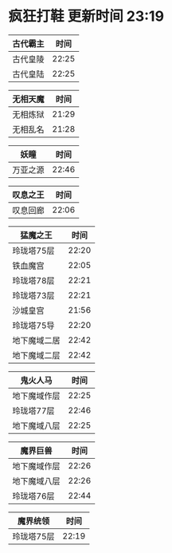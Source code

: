 # 疯狂打鞋 更新时间 23:19

| 古代霸主   | 时间    |
|--------|-------|
| 古代皇陵 | 22:25 |
| 古代皇陆 | 22:25 |

| 无相天魔   | 时间    |
|--------|-------|
| 无相炼狱 | 21:29 |
| 无相乱名 | 21:28 |

| 妖瞳   | 时间    |
|--------|-------|
| 万亚之源 | 22:46 |

| 叹息之王   | 时间    |
|--------|-------|
| 叹息回廊 | 22:06 |

| 猛魔之王   | 时间    |
|--------|-------|
| 玲珑塔75层 | 22:20 |
| 铁血魔宫 | 22:05 |
| 玲珑塔78层 | 22:21 |
| 玲珑塔73层 | 22:21 |
| 沙城皇宫 | 21:56 |
| 玲珑塔75导 | 22:20 |
| 地下魔域二居 | 22:42 |
| 地下魔域二层 | 22:42 |

| 鬼火人马   | 时间    |
|--------|-------|
| 地下魔域作层 | 22:25 |
| 玲珑塔77层 | 22:46 |
| 地下魔域八层 | 22:25 |

| 魔界巨兽   | 时间    |
|--------|-------|
| 地下魔域作层 | 22:26 |
| 地下魔域八层 | 22:26 |
| 玲珑塔76层 | 22:44 |

| 魔界统领   | 时间    |
|--------|-------|
| 玲珑塔75层 | 22:19 |